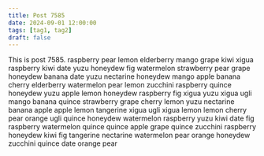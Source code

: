 ```yaml
---
title: Post 7585
date: 2024-09-01 12:00:00
tags: [tag1, tag2]
draft: false
---
```

This is post 7585.
raspberry
pear
lemon
elderberry
mango
grape
kiwi
xigua
raspberry
kiwi
date
yuzu
honeydew
fig
watermelon
strawberry
pear
grape
honeydew
banana
date
yuzu
nectarine
honeydew
mango
apple
banana
cherry
elderberry
watermelon
pear
lemon
zucchini
raspberry
quince
honeydew
yuzu
apple
lemon
honeydew
raspberry
fig
xigua
yuzu
xigua
ugli
mango
banana
quince
strawberry
grape
cherry
lemon
yuzu
nectarine
banana
apple
apple
lemon
tangerine
xigua
ugli
xigua
lemon
lemon
cherry
pear
orange
ugli
quince
honeydew
watermelon
raspberry
yuzu
kiwi
date
fig
raspberry
watermelon
quince
quince
apple
grape
quince
zucchini
raspberry
honeydew
kiwi
fig
tangerine
nectarine
watermelon
pear
orange
honeydew
zucchini
quince
date
orange
pear

